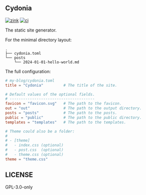 ## Cydonia

[![zink][version-badge]][version-link]
[![ci][ci-badge]][ci-link]

The static site generator.

For the minimal directory layout:

```
.
├── cydonia.toml
└── posts
    └── 2024-01-01-hello-world.md
```

The full configuration:

```toml
# my-blog/cydonia.toml
title = "Cydonia"         # The title of the site.

# Default values of the optional fields.
# --------------------------------------
favicon = "favicon.svg"   # The path to the favicon.
out = "out"               # The path to the output directory.
posts = "posts"           # The path to the posts.
public = "public"         # The path to the public directory.
templates = "templates"   # The path to the templates.

# Theme could also be a folder:
#
# - [theme]
#   - index.css (optional)
#   - post.css  (optional)
#   - theme.css (optional)
theme = "theme.css"
```

## LICENSE

GPL-3.0-only

[version-badge]: https://img.shields.io/crates/v/cydonia
[version-link]: https://docs.rs/cydonia
[ci-badge]: https://img.shields.io/github/actions/workflow/status/clearloop/cydonia/main.yml
[ci-link]: https://github.com/clearloop/cydonia/actions/workflows/main.yml

